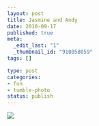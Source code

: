 ```yaml
--- 
layout: post
title: Jasmine and Andy
date: 2010-09-17
published: true
meta: 
  _edit_last: "1"
  _thumbnail_id: "910058059"
tags: []

type: post
categories: 
- fun
- tumble-photo
status: publish
---
```



[![](http://media.eick.us/2011/06/My-Photo-Strip-8078135137-225x300.jpg)](http://media.eick.us/2010/09/My-Photo-Strip-8078135137.jpg)
